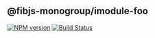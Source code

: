 ## @fibjs-monogroup/imodule-foo

[![NPM version](https://img.shields.io/npm/v/@fibjs-monogroup/imodule-foo.svg)](https://www.npmjs.org/package/@fibjs-monogroup/imodule-foo)
[![Build Status](https://travis-ci.org/fibjs-monogroup/fibjs-mono-starter.svg)](https://travis-ci.org/fibjs-monogroup/fibjs-mono-starter)

